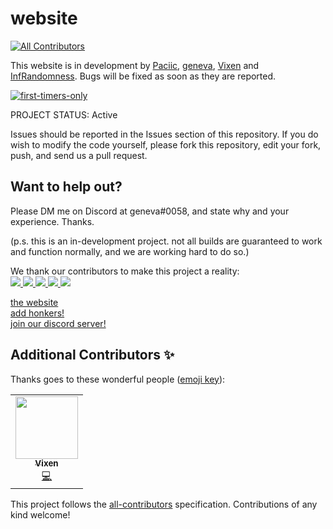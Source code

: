 # website
<!-- ALL-CONTRIBUTORS-BADGE:START - Do not remove or modify this section -->
[![All Contributors](https://img.shields.io/badge/all_contributors-1-orange.svg?style=flat-square)](#contributors-)
<!-- ALL-CONTRIBUTORS-BADGE:END -->
This website is in development by [Paciic](https://github.com/Paciic), [geneva](https://github.com/flarely), [Vixen](https://github.com/Vxxen) and [InfRandomness](https://github.com/InfRandomness). Bugs will be fixed as soon as they are reported.

[![first-timers-only](https://img.shields.io/badge/first--timers--only-friendly-blue.svg?style=flat-square)](https://www.firsttimersonly.com/)
<p>
PROJECT STATUS: Active

Issues should be reported in the Issues section of this repository. If you do wish to modify the code yourself, please fork this repository, edit your fork, push, and send us a pull request.
</p>

<h2>Want to help out?</h2>
<p>
Please DM me on Discord at geneva#0058, and state why and your experience. Thanks.
</p>

(p.s. this is an in-development project. not all builds are guaranteed to work and function normally, and we are working hard to do so.)

<p>
  <p>
    We thank our contributors to make this project a reality:<br>
<a href="https://github.com/geenva">
  <img src="https://github.com/geenva.png?size=50">
    </a>
<a href="https://github.com/Paciic">
  <img src="https://github.com/Paciic.png?size=50">
    </a>
    <a href="https://github.com/InfRandomness">
  <img src="https://github.com/InfRandomness.png?size=50">
    </a>
        <a href="https://github.com/LakeTheEevee">
  <img src="https://github.com/LakeTheEevee.png?size=50">
    </a>
        <a href="https://github.com/Vxxen">
  <img src="https://github.com/Vxxen.png?size=50">
    </a>
<div>
 <a href="https://inkthought.codes" alt="inkthought labs website">the website</a>
</div>     
<div>
<a href="https://bit.ly/hnkr" alt="honkers link">add honkers!</a>
</div>
<a href="https://discord.gg/GxfQh7H" alt="discord server">join our discord server!</a>
</p>

## Additional Contributors ✨

Thanks goes to these wonderful people ([emoji key](https://allcontributors.org/docs/en/emoji-key)):

<!-- ALL-CONTRIBUTORS-LIST:START - Do not remove or modify this section -->
<!-- prettier-ignore-start -->
<!-- markdownlint-disable -->
<table>
  <tr>
    <td align="center"><a href="https://github.com/Vxxen"><img src="https://avatars1.githubusercontent.com/u/59813631?v=4" width="100px;" alt=""/><br /><sub><b>Vixen</b></sub></a><br /><a href="https://github.com/inkthought/website/commits?author=Vxxen" title="Code">💻</a></td>
  </tr>
</table>

<!-- markdownlint-enable -->
<!-- prettier-ignore-end -->
<!-- ALL-CONTRIBUTORS-LIST:END -->

This project follows the [all-contributors](https://github.com/all-contributors/all-contributors) specification. Contributions of any kind welcome!
